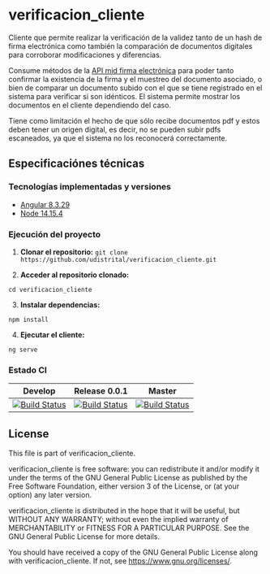 # verificacion_cliente

Cliente que permite realizar la verificación de la validez tanto de un hash de firma electrónica como también la comparación de documentos digitales para corroborar modificaciones y diferencias.

Consume métodos de la [API mid firma electrónica](https://github.com/udistrital/firma_electronica_mid) para poder tanto confirmar la existencia de la firma y el muestreo del documento asociado, o bien de comparar un documento subido con el que se tiene registrado en el sistema para verificar si son idénticos. El sistema permite mostrar los documentos en el cliente dependiendo del caso.

Tiene como limitación el hecho de que sólo recibe documentos pdf y estos deben tener un origen digital, es decir, no se pueden subir pdfs escaneados, ya que el sistema no los reconocerá correctamente.
## Especificaciónes técnicas
### Tecnologías implementadas y versiones

- [Angular 8.3.29](https://angular.dev)
- [Node 14.15.4](https://nodejs.org/en)

### Ejecución del proyecto

1. **Clonar el repositorio:**
```git clone https://github.com/udistrital/verificacion_cliente.git``` 

2. **Acceder al repositorio clonado:**

```cd verificacion_cliente```

3. **Instalar dependencias:**

```npm install```

4. **Ejecutar el cliente:**

```ng serve```

### Estado CI

| Develop | Release 0.0.1 | Master |
| -- | -- | -- |
|[![Build Status](https://hubci.portaloas.udistrital.edu.co/api/badges/udistrital/verificacion_cliente/status.svg?ref=refs/heads/develop)](https://hubci.portaloas.udistrital.edu.co/udistrital/verificacion_cliente)|[![Build Status](https://hubci.portaloas.udistrital.edu.co/api/badges/udistrital/verificacion_cliente/status.svg?ref=refs/heads/release/0.0.1)](https://hubci.portaloas.udistrital.edu.co/udistrital/verificacion_cliente)|[![Build Status](https://hubci.portaloas.udistrital.edu.co/api/badges/udistrital/verificacion_cliente/status.svg?ref=refs/heads/master)](https://hubci.portaloas.udistrital.edu.co/udistrital/verificacion_cliente)

## License

This file is part of verificacion_cliente.

verificacion_cliente is free software: you can redistribute it and/or modify it under the terms of the GNU General Public License as published by the Free Software Foundation, either version 3 of the License, or (at your option) any later version.

verificacion_cliente is distributed in the hope that it will be useful, but WITHOUT ANY WARRANTY; without even the implied warranty of MERCHANTABILITY or FITNESS FOR A PARTICULAR PURPOSE. See the GNU General Public License for more details.

You should have received a copy of the GNU General Public License along with verificacion_cliente. If not, see https://www.gnu.org/licenses/.
